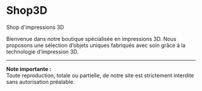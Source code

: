 # Shop3D

Shop d'impressions 3D

Bienvenue dans notre boutique spécialisée en impressions 3D. Nous proposons une sélection d’objets uniques fabriqués avec soin grâce à la technologie d’impression 3D.

---

**Note importante :**  
Toute reproduction, totale ou partielle, de notre site est strictement interdite sans autorisation préalable.

